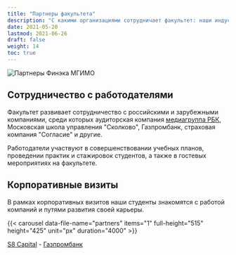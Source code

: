 ```yaml
---
title: "Партнеры факультета"
description: "С какими организациями сотрудничает факультет: наши индустриальные и образовательные партнеры"
date: 2021-05-20
lastmod: 2021-06-26
draft: false
weight: 14
toc: true
---
```


![Партнеры Финэка МГИМО](https://user-images.githubusercontent.com/9265326/171353418-dc625b84-d1b5-408e-9109-1d6ed9fd8d6b.png)

## Сотрудничество с работодателями

Факультет развивает сотрудничество с российскими и зарубежными компаниями, среди которых аудиторская компания [медиагруппа РБК](http://rbcholding.ru/), Московская школа управления "Сколково", Газпромбанк, страховая компания "Согласие" и другие.

Работодатели участвуют в совершенствовании учебных планов, проведении практик и стажировок студентов, а также в гостевых мероприятиях на факультете.

## Корпоративные визиты

В рамках корпоративных визитов наши студенты знакомятся с работой компаний и путями развития своей карьеры.

{{< carousel data-file-name="partners" items="1" full-height="515" height="425" unit="px" duration="4000" >}}

[S8 Capital](https://odin.mgimo.ru/nov-pod-mgimo/5407-studenty-fakulteta-finansovoj-ekonomiki-posetili-ofis-s8-capital) - 
[Газпромбанк](https://mgimo.ru/about/news/social/studenty-odintsovskogo-filiala-mgimo-posetili-gazprombank/?ysclid=lhvlxjezje551971164)
